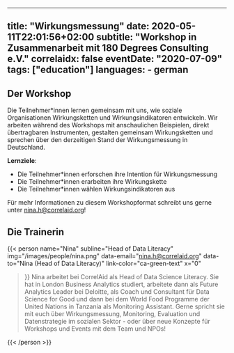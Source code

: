 
---
title: "Wirkungsmessung"
date: 2020-05-11T22:01:56+02:00
subtitle: "Workshop in Zusammenarbeit mit 180 Degrees Consulting e.V."
correlaidx: false
eventDate: "2020-07-09"
tags: ["education"]
languages: 
    - german
---


## Der Workshop

Die Teilnehmer*innen lernen gemeinsam mit uns, wie soziale Organisationen Wirkungsketten und Wirkungsindikatoren entwickeln. Wir arbeiten während des Workshops mit anschaulichen Beispielen, direkt übertragbaren Instrumenten, gestalten gemeinsam Wirkungsketten und sprechen über den derzeitigen Stand der Wirkungsmessung in Deutschland.

**Lernziele**:

- Die Teilnehmer*innen erforschen ihre Intention für Wirkungsmessung
- Die Teilnehmer*innen erarbeiten ihre Wirkungskette
- Die Teilnehmer*innen wählen Wirkungsindikatoren aus

Für mehr Informationen zu diesem Workshopformat schreibt uns gerne unter nina.h@correlaid.org!

## Die Trainerin

{{< person 
    name="Nina"
    subline="Head of Data Literacy"
    img="/images/people/nina.png"
    data-email="nina.h@correlaid.org"
    data-to="Nina (Head of Data Literacy)"
    link-color="ca-green-text"
    x="0"
>}}
    Nina arbeitet bei CorrelAid als Head of Data Science Literacy. Sie hat in London Business Analytics studiert, arbeitete dann als Future Analytics Leader bei Deloitte, als Coach und Consultant für Data Science for Good und dann bei dem World Food Programme der United Nations  in Tanzania als Monitoring Assistant. Gerne spricht sie mit euch über Wirkungsmessung, Monitoring, Evaluation und Datenstrategie im sozialen Sektor - oder über neue Konzepte für Workshops und Events mit dem Team und NPOs!

{{< /person >}}